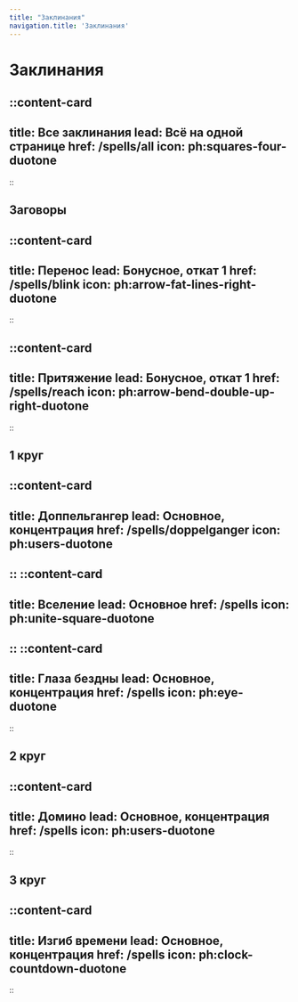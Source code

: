 ```yaml
---
title: "Заклинания"
navigation.title: 'Заклинания'
---
```


# Заклинания

::content-card
---
title: Все заклинания
lead: Всё на одной странице
href: /spells/all
icon: ph:squares-four-duotone
---
::

## Заговоры
::content-card
---
title: Перенос
lead: Бонусное, откат 1
href: /spells/blink
icon: ph:arrow-fat-lines-right-duotone
---
::

::content-card
---
title: Притяжение
lead: Бонусное, откат 1
href: /spells/reach
icon: ph:arrow-bend-double-up-right-duotone
---
::

## 1 круг
::content-card
---
title: Доппельгангер
lead: Основное, концентрация
href: /spells/doppelganger
icon: ph:users-duotone
---
::
::content-card
---
title: Вселение
lead: Основное
href: /spells
icon: ph:unite-square-duotone
---
::
::content-card
---
title: Глаза бездны
lead: Основное, концентрация
href: /spells
icon: ph:eye-duotone
---
::

## 2 круг
::content-card
---
title: Домино
lead: Основное, концентрация
href: /spells
icon: ph:users-duotone
---
::

## 3 круг
::content-card
---
title: Изгиб времени
lead: Основное, концентрация
href: /spells
icon: ph:clock-countdown-duotone
---
::